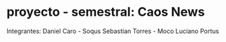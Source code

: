 # proyecto - semestral: Caos News

Integrantes: Daniel Caro - Soqus
             Sebastian Torres - Moco
             Luciano Portus
